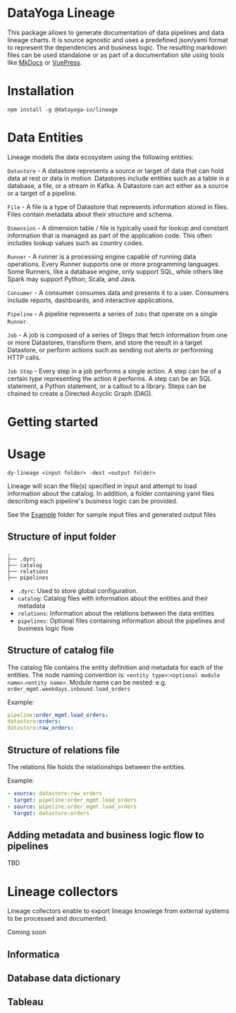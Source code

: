 # DataYoga Lineage

This package allows to generate documentation of data pipelines and data lineage charts. It is source agnostic and uses a predefined json/yaml format to represent the dependencies and business logic. The resulting markdown files can be used standalone or as part of a documentation site using tools like [MkDocs](https://www.mkdocs.org/) or [VuePress](https://vuepress.vuejs.org/).

# Installation

```
npm install -g @datayoga-io/lineage
```

# Data Entities

Lineage models the data ecosystem using the following entities:

`Datastore` - A datastore represents a source or target of data that can hold data at rest or data in motion. Datastores include entities such as a table in a database, a file, or a stream in Kafka. A Datastore can act either as a source or a target of a pipeline.

`File` - A file is a type of Datastore that represents information stored in files. Files contain metadata about their structure and schema.

`Dimension` - A dimension table / file is typically used for lookup and constant information that is managed as part of the application code. This often includes lookup values such as country codes.

`Runner` - A runner is a processing engine capable of running data operations. Every Runner supports one or more programming languages. Some Runners, like a database engine, only support SQL, while others like Spark may support Python, Scala, and Java.

`Consumer` - A consumer consumes data and presents it to a user. Consumers include reports, dashboards, and interactive applications.

`Pipeline` - A pipeline represents a series of `Jobs` that operate on a single `Runner`.

`Job` - A job is composed of a series of Steps that fetch information from one or more Datastores, transform them, and store the result in a target Datastore, or perform actions such as sending out alerts or performing HTTP calls.

`Job Step` - Every step in a job performs a single action. A step can be of a certain _type_ representing the action it performs. A step can be an SQL statement, a Python statement, or a callout to a library. Steps can be chained to create a Directed Acyclic Graph (DAG).

# Getting started

# Usage

```
dy-lineage <input folder> -dest <output folder>
```

Lineage will scan the file(s) specified in input and attempt to load information about the catalog. In addition, a folder containing yaml files describing each pipeline's business logic can be provided.

See the [Example](./example) folder for sample input files and generated output files

## Structure of input folder

```
.
├── .dyrc
├── catalog
├── relations
├── pipelines
```

- `.dyrc`: Used to store global configuration.
- `catalog`: Catalog files with information about the entities and their metadata
- `relations`: Information about the relations between the data entities
- `pipelines`: Optional files containing information about the pipelines and business logic flow

## Structure of catalog file

The catalog file contains the entity definition and metadata for each of the entities.
The node naming convention is: `<entity type>`:`<optional module name>`.`<entity name>`. Module name can be nested: e.g. `order_mgmt.weekdays.inbound.load_orders`

Example:

```yml
pipeline:order_mgmt.load_orders:
datastore:orders:
datastore:raw_orders:
```

## Structure of relations file

The relations file holds the relationships between the entities.

Example:

```yml
- source: datastore:raw_orders
  target: pipeline:order_mgmt.load_orders
- source: pipeline:order_mgmt.load_orders
  target: datastore:orders
```

## Adding metadata and business logic flow to pipelines

TBD

# Lineage collectors

Lineage collectors enable to export lineage knowlege from external systems to be processed and documented.

Coming soon

## Informatica

## Database data dictionary

## Tableau

